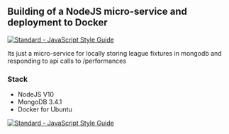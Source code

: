 ## Building of a NodeJS micro-service and deployment to Docker

[![Standard - JavaScript Style Guide](https://img.shields.io/badge/code%20style-standard-brightgreen.svg)](http://standardjs.com/)

Its just a micro-service for locally storing league fixtures in mongodb and responding to api calls to /performances


### Stack
- NodeJS V10
- MongoDB 3.4.1
- Docker for Ubuntu

[![Standard - JavaScript Style Guide](https://cdn.rawgit.com/feross/standard/master/badge.svg)](https://github.com/feross/standard)
